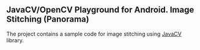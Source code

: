 ## JavaCV/OpenCV Playground for Android. Image Stitching (Panorama)
The project contains a sample code for image stitching using [JavaCV](https://github.com/bytedeco/javacv) library. 